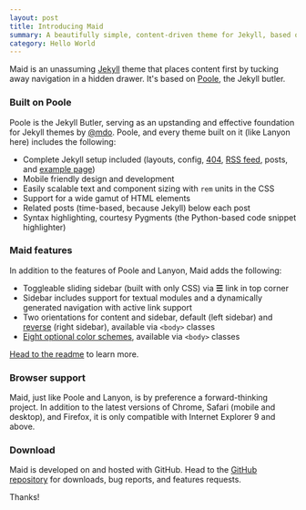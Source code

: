 ```yaml
---
layout: post
title: Introducing Maid
summary: A beautifully simple, content-driven theme for Jekyll, based on Poole and Lanyon. It also has a unique, multimedia focus, allowing embedded videos and images to be displayed within the post index instead of post previews.
category: Hello World
---
```


Maid is an unassuming [Jekyll](http://jekyllrb.com) theme that places content first by tucking away navigation in a hidden drawer. It's based on [Poole](http://getpoole.com), the Jekyll butler.

### Built on Poole

Poole is the Jekyll Butler, serving as an upstanding and effective foundation for Jekyll themes by [@mdo](https://twitter.com/mdo). Poole, and every theme built on it (like Lanyon here) includes the following:

* Complete Jekyll setup included (layouts, config, [404](/404), [RSS feed](/atom.xml), posts, and [example page](/about))
* Mobile friendly design and development
* Easily scalable text and component sizing with `rem` units in the CSS
* Support for a wide gamut of HTML elements
* Related posts (time-based, because Jekyll) below each post
* Syntax highlighting, courtesy Pygments (the Python-based code snippet highlighter)

### Maid features

In addition to the features of Poole and Lanyon, Maid adds the following:

* Toggleable sliding sidebar (built with only CSS) via **☰** link in top corner
* Sidebar includes support for textual modules and a dynamically generated navigation with active link support
* Two orientations for content and sidebar, default (left sidebar) and [reverse](https://github.com/johnotander/maid#reverse-layout) (right sidebar), available via `<body>` classes
* [Eight optional color schemes](https://github.com/johnotander/maid#themes), available via `<body>` classes

[Head to the readme](https://github.com/johnotander/maid#readme) to learn more.

### Browser support

Maid, just like Poole and Lanyon, is by preference a forward-thinking project. In addition to the latest versions of Chrome, Safari (mobile and desktop), and Firefox, it is only compatible with Internet Explorer 9 and above.

### Download

Maid is developed on and hosted with GitHub. Head to the <a href="https://github.com/johnotander/maid">GitHub repository</a> for downloads, bug reports, and features requests.

Thanks!
